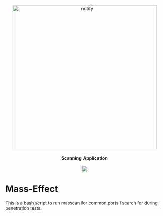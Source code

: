 <p align="center">
<img width="459" alt="notify" src="https://user-images.githubusercontent.com/1679089/81238709-9207e700-8fb7-11ea-860f-16c5dfb59011.png">

</p>

<h4 align="center">Scanning Application</h4>
<p align="center">
  <a href="https://twitter.com/sho_luv">
  <img src="https://img.shields.io/badge/Twitter-%40sho_luv-blue.svg">
  </a>
</p>


# Mass-Effect

This is a bash script to run masscan for common ports I search for during penetration tests.

